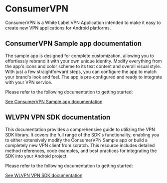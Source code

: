 # ConsumerVPN

ConsumerVPN is a White Label VPN Application intended to make it easy to create
new VPN applications for Android platforms.

## ConsumerVPN Sample app documentation

The sample app is designed for complete customization, allowing you to effortlessly rebrand it 
with your own unique identity. Modify everything from the app's icons and color scheme to its text 
content and overall visual style. With just a few straightforward steps, you can configure the app 
to match your brand's look and feel. The app is pre-configured and ready to integrate with your VPN 
service.

Please refer to the following documentation to getting started:

[See ConsumerVPN Sample app documentation](documentation/GETTING_STARTED_CONSUMER_VPN_APP.md)

## WLVPN VPN SDK documentation

This documentation provides a comprehensive guide to utilizing the VPN SDK library. It covers the 
full range of the SDK's functionality, enabling you to either extensively modify the ConsumerVPN
Sample app or build a completely new VPN client from scratch. This resource includes detailed 
method references, code examples, and best practices for integrating the SDK into your 
Android project.

Please refer to the following documentation to getting started:

[See WLVPN VPN SDK documentation](documentation/GETTING_STARTED_WLVPN_VPNSDK.md)

